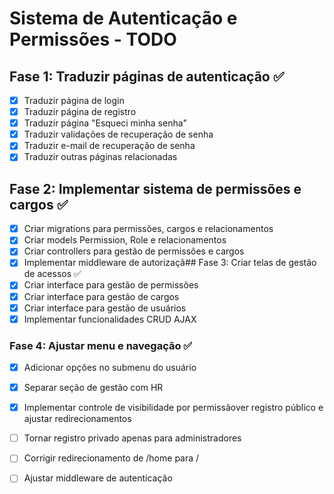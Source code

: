 # Sistema de Autenticação e Permissões - TODO

## Fase 1: Traduzir páginas de autenticação ✅
- [x] Traduzir página de login
- [x] Traduzir página de registro
- [x] Traduzir página "Esqueci minha senha"
- [x] Traduzir validações de recuperação de senha
- [x] Traduzir e-mail de recuperação de senha
- [x] Traduzir outras páginas relacionadas

## Fase 2: Implementar sistema de permissões e cargos ✅
- [x] Criar migrations para permissões, cargos e relacionamentos
- [x] Criar models Permission, Role e relacionamentos
- [x] Criar controllers para gestão de permissões e cargos
- [x] Implementar middleware de autorizaçã## Fase 3: Criar telas de gestão de acessos ✅
- [x] Criar interface para gestão de permissões
- [x] Criar interface para gestão de cargos
- [x] Criar interface para gestão de usuários
- [x] Implementar funcionalidades CRUD AJAX

### Fase 4: Ajustar menu e navegação ✅
- [x] Adicionar opções no submenu do usuário
- [x] Separar seção de gestão com HR
- [x] Implementar controle de visibilidade por permissãover registro público e ajustar redirecionamentos
- [ ] Tornar registro privado apenas para administradores
- [ ] Corrigir redirecionamento de /home para /
- [ ] Ajustar middleware de autenticação

